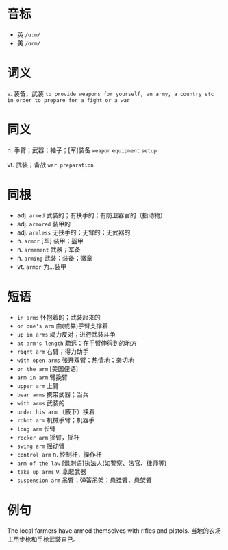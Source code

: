# 音标

- 英 `/ɑ:m/`
- 美 `/ɑrm/`

# 词义

v. 装备，武装
`to provide weapons for yourself, an army, a country etc in order to prepare for a fight or a war`

# 同义

n. 手臂；武器；袖子；[军]装备
`weapon` `equipment` `setup`

vt. 武装；备战
`war preparation`

# 同根

- adj. `armed` 武装的；有扶手的；有防卫器官的（指动物）
- adj. `armored` 装甲的
- adj. `armless` 无扶手的；无臂的；无武器的
- n. `armor` [军] 装甲；盔甲
- n. `armament` 武器；军备
- n. `arming` 武装；装备；徽章
- vt. `armor` 为…装甲

# 短语

- `in arms` 怀抱着的；武装起来的
- `on one's arm` 由(或靠)手臂支撑着
- `up in arms` 竭力反对；进行武装斗争
- `at arm's length` 疏远；在手臂伸得到的地方
- `right arm` 右臂；得力助手
- `with open arms` 张开双臂；热情地；亲切地
- `on the arm` [美国俚语]
- `arm in arm` 臂挽臂
- `upper arm` 上臂
- `bear arms` 携带武器；当兵
- `with arms` 武装的
- `under his arm` （腋下）挟着
- `robot arm` 机械手臂；机器手
- `long arm` 长臂
- `rocker arm` 摇臂，摇杆
- `swing arm` 摇动臂
- `control arm` n. 控制杆，操作杆
- `arm of the law` [讽刺语]执法人(如警察、法官、律师等)
- `take up arms` v. 拿起武器
- `suspension arm` 吊臂；弹簧吊架；悬挂臂，悬架臂

# 例句

The local farmers have armed themselves with rifles and pistols.
当地的农场主用步枪和手枪武装自己。


